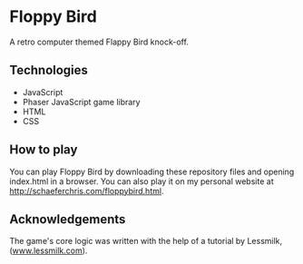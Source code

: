 # Floppy Bird
A retro computer themed Flappy Bird knock-off.

## Technologies
* JavaScript
* Phaser JavaScript game library
* HTML
* CSS

## How to play
You can play Floppy Bird by downloading these repository files and opening index.html in a browser.
You can also play it on my personal website at http://schaeferchris.com/floppybird.html.

## Acknowledgements
The game's core logic was written with the help of a tutorial by Lessmilk, (www.lessmilk.com).
